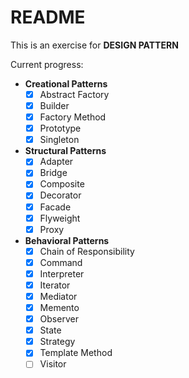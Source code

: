 # README

This is an exercise for **DESIGN PATTERN**

Current progress:

- **Creational Patterns**
    - [x] Abstract Factory
    - [x] Builder
    - [x] Factory Method
    - [x] Prototype
    - [x] Singleton
- **Structural Patterns**
    - [x] Adapter
    - [x] Bridge
    - [x] Composite
    - [x] Decorator
    - [x] Facade
    - [x] Flyweight
    - [x] Proxy
- **Behavioral Patterns**
    - [x] Chain of Responsibility
    - [x] Command
    - [x] Interpreter
    - [x] Iterator
    - [x] Mediator
    - [x] Memento
    - [x] Observer
    - [x] State
    - [x] Strategy
    - [x] Template Method
    - [ ] Visitor
